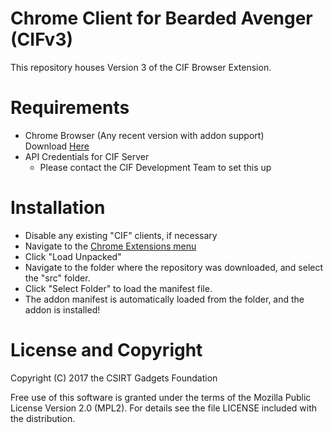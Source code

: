 # Chrome Client for Bearded Avenger (CIFv3)

This repository houses Version 3 of the CIF Browser Extension.

# Requirements

* Chrome Browser (Any recent version with addon support) <br/>
  Download [Here](https://www.google.com/chrome/)
* API Credentials for CIF Server
  * Please contact the CIF Development Team to set this up

# Installation

* Disable any existing "CIF" clients, if necessary
* Navigate to the [Chrome Extensions menu](chrome://extensions/)
* Click "Load Unpacked"
* Navigate to the folder where the repository was downloaded, and select the "src" folder.
* Click "Select Folder" to load the manifest file.
* The addon manifest is automatically loaded from the folder, and the addon is installed!


# License and Copyright
Copyright (C) 2017 the CSIRT Gadgets Foundation

Free use of this software is granted under the terms of the Mozilla Public License Version 2.0 (MPL2). For details see the file LICENSE included with the distribution.
